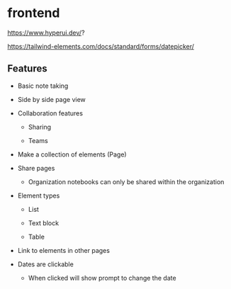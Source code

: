 # frontend

https://www.hyperui.dev/?

https://tailwind-elements.com/docs/standard/forms/datepicker/

## Features

- Basic note taking

- Side by side page view

- Collaboration features

    - Sharing

    - Teams

- Make a collection of elements (Page)

- Share pages

    - Organization notebooks can only be shared within the organization

- Element types

    - List

    - Text block

    - Table

- Link to elements in other pages

- Dates are clickable

    - When clicked will show prompt to change the date
